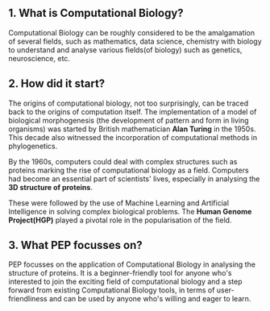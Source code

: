 ## 1. What is Computational Biology?

Computational Biology can be roughly considered to be the amalgamation of several fields, such as mathematics, data science, chemistry with biology to understand and analyse various fields(of biology) such as genetics, neuroscience, etc.

## 2. How did it start?

The origins of computational biology, not too surprisingly, can be traced back to the origins of computation itself. The implementation of a model of biological morphogenesis (the development of pattern and form in living organisms) was started by British mathematician **Alan Turing** in the 1950s. This decade also witnessed the incorporation of computational methods in phylogenetics.

By the 1960s, computers could deal with complex structures such as proteins marking the rise of computational biology as a field. Computers had become an essential part of scientists' lives, especially in analysing the **3D structure of proteins**.

These were followed by the use of Machine Learning and Artificial Intelligence in solving complex biological problems. The **Human Genome Project(HGP)** played a pivotal role in the popularisation of the field.

## 3. What PEP focusses on?

PEP focusses on the application of Computational Biology in analysing the structure of proteins. It is a beginner-friendly tool for anyone who's interested to join the exciting field of computational biology and a step forward from existing Computational Biology tools, in terms of user-friendliness and can be used by anyone who's willing and eager to learn.
